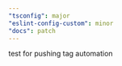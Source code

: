 ```yaml
---
"tsconfig": major
"eslint-config-custom": minor
"docs": patch
---
```


test for pushing tag automation
